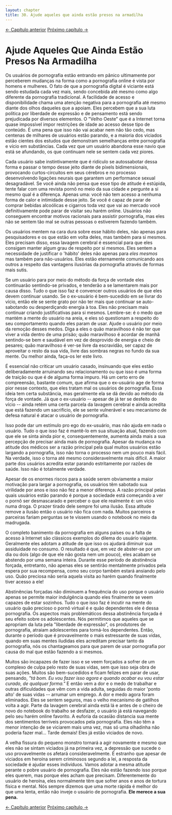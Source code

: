 ```yaml
---
layout: chapter
title: 30. Ajude aqueles que ainda estão presos na armadilha 
---
```


<div class="pagination-selector">
<a href="29-retorno.html" class="chapter-btn">&larr; Capítulo anterior</a>
<a href="31-conselhos-a-nao-usuarios.html" class="chapter-btn">Próximo capítulo &#8594;</a>
</div>


# Ajude Aqueles Que Ainda Estão Presos Na Armadilha

Os usuários de pornografia estão entrando em pânico ultimamente por perceberem mudanças na forma como a pornografia online é vista por homens e mulheres. O fato de que a pornografia digital é viciante está sendo estudada cada vez mais, sendo concebida até mesmo como algo diferente da pornografia tradicional. A facilidade de acesso e disponibilidade chama uma atenção negativa para a pornografia até mesmo diante dos olhos daqueles que a apoiam. Eles percebem que a sua luta política por liberdade de expressão e de pensamento está sendo prejudicada por diversos elementos. O "Velho Oeste" que é a Internet torna quase impossível impor restrições de idade ao acesso desse tipo de conteúdo. É uma pena que isso não vai acabar nem não tão cedo, mas centenas de milhares de usuários estão parando, e a maioria dos viciados estão cientes dos estudos que demonstram semelhanças entre pornografia e vício em substâncias. Cada vez que um usuário abandona esse navio que está se afundando, os que continuam nele se sentem cada vez piores.

Cada usuário sabe instintivamente que é ridículo se autossabotar dessa forma e passar o tempo desse jeito diante de píxels bidimensionais, provocando curtos-circuitos em seus cérebros e no processo desenvolvendo ligações neurais que garantem um performance sexual desagradável. Se você ainda não pensa que esse tipo de atitude é estúpida, tente falar com uma revista pornô no meio da sua cidade e pergunte a si mesmo qual é a diferença. Apenas uma: você não tem acesso a nenhuma forma de calor e intimidade desse jeito. Se você é capaz de parar de comprar bebidas alcoólicas e cigarros toda vez que vai ao mercado você definitivamente pode parar de visitar seu harém online. Usuários não conseguem encontrar motivos racionais para assistir pornografia, mas eles não se sentem tão mal se outras pessoas o estiverem fazendo também.

Os usuários mentem na cara dura sobre esse hábito deles, não apenas para pesquisadores e os que estão em volta deles, mas também para si mesmos. Eles precisam disso, essa lavagem cerebral é essencial para que eles consigam manter algum grau de respeito por si mesmos. Eles sentem a necessidade de justificar o 'hábito' deles não apenas para *eles mesmos* mas também para não-usuários. Eles estão eternamente comunicando aos outros a respeito das vantagens ilusórias da pornografia através de formas mais sutis.

Se um usuário para por meio do método da força de vontade eles continuarão sentindo-se privados, e tenderão a se lamentarem mais por causa disso. Tudo o que isso faz é convencer outros usuários de que eles devem continuar usando. Se o ex-usuário é bem-sucedido em se livrar do vício, então ele se sente grato por não ter mais que continuar se auto-sabotando ou desperdiçando energia à toa. Eles não precisam mais continuar criando justificativas para si mesmos. Lembre-se: é o medo que mantém a mente do usuário na areia, e eles só questionam a respeito do seu comportamento quando eles param de usar. Ajude o usuário por meio da remoção desses medos. Diga a eles o quão maravilhoso é não ter que viver a vida dentro de uma prisão; quão maravilhoso é acordar de manhã sentindo-se bem e saudável em vez de desprovido de energia e cheio de pesares; quão maravilhoso é ver-se livre da escravidão, ser capaz de aproveitar o resto da sua vida, livre das sombras negras no fundo da sua mente. Ou melhor ainda, faça-os ler este livro.

É essencial não criticar um usuário casado, insinuando que eles estão deliberadamente arruinando seu relacionamento ou que isso é uma forma de traição ou que é de alguma forma impuro. Há um certo erro de compreensão, bastante comum, que afirma que o ex-usuário age de forma pior nesse contexto, que eles tratam mal os usuários de pornografia. Essa ideia tem certa substância, mas geralmente ela se dá devido ao método da força de vontade. Já que o ex-usuário -- apesar de já ter se desfeito do vício -- ainda retém uma certa parcela da lavagem cerebral e ainda acredita que está fazendo um sacrifício, ele se sente vulnerável e seu mecanismo de defesa natural é atacar o usuário de pornografia.

Isso pode dar um estímulo pro ego do ex-usuário, mas não ajuda em nada o usuário. Tudo o que isso faz é mantê-lo em sua situação atual, fazendo com que ele se sinta ainda pior e, consequentemente, aumenta ainda mais a sua percepção de precisar ainda mais de pornografia. Apesar da mudança na atitude dos médicos ser a razão principal pela qual muitos usuários estão largando a pornografia, isso não torna o processo nem um pouco mais fácil. Na verdade, isso o torna até mesmo consideravelmente mais difícil. A maior parte dos usuários acredita estar parando estritamente por razões de saúde. Isso não é totalmente verdade.

Apesar de os enormes riscos para a saúde serem obviamente a maior motivação para largar a pornografia, os usuários têm sabotado sua virilidade por anos e isso não fez a menor diferença. A razão principal pelas quais usuários estão parando é porque a sociedade está começando a ver o pornô ser desmascarado e perceber o que ele realmente é: um vício numa droga. O prazer tirado dele sempre foi uma ilusão. Essa atitude remove a ilusão então o usuário não fica com nada. Muitos parceiros e parceiras fariam perguntas se te vissem usando o notebook no meio da madrugada.

O completo banimento da pornografia em alguns países ou a falta de acesso à Internet são clássicos exemplos do dilema do usuário viajante. Geralmente eles adotam a atitude de que isso os ajudará diminuir sua assiduidade no consumo. O resultado é que, em vez de abster-se por um dia ou dois (algo de que ele não gosta nem um pouco), eles acabam se abstendo por uma semana inteira. Durante esse período de abstinência forçada, entretanto, não apenas eles se sentirão mentalmente privados pela espera por sua recompensa, como seu corpo também estará ansiando pelo uso. Quão preciosa não seria aquela visita ao harém quando finalmente tiver acesso a ele!

Abstinências forçadas não diminuem a frequência do uso porque o usuário apenas se permite maior indulgência quando eles finalmente se veem capazes de estar sozinhos. Tudo o que isso faz é incutir na mente do usuário quão precioso o pornô virtual é e quão dependentes ele é dessa pornografia. Os aspectos mais problemáticos dessa abstinência forçada é seu efeito sobre os adolescentes. Nós permitimos que aqueles que se apropriam da luta pela "liberdade de expressão", os produtores de pornografia, atraiam adolescentes para torná-los dependentes. Então, durante o período que é provavelmente o mais estressante de suas vidas, quando em suas mentes iludidas eles acreditam precisar tanto da pornografia, nós os chantageamos para que parem de usar pornografia por causa do mal que estão fazendo a si mesmos.

Muitos são incapazes de fazer isso e se veem forçados a sofrer de um complexo de culpa pelo resto de suas vidas, sem que isso seja obra de suas ações. Muitos são bem-sucedidos e ficam felizes em parar de usar, pensando, *"tá bom. Eu vou fazer isso agora e quando acabar eu vou estar curado, de qualquer forma."* E então vem a dor e o medo de trabalhar e outras dificuldades que vêm com a vida adulta, seguidas do maior 'ponto alto' de suas vidas -- arrumar um emprego. A dor e medo agora foram eliminados. Eles se sentem seguros, mas o velho mecanismo de gatilhos volta a agir. Parte da lavagem cerebral ainda está lá e antes de o cheiro de novo do notebook do trabalho se desfazer, o usuário já está navegando pelo seu harém online favorito. A euforia da ocasião distancia sua mente dos sentimentos terríveis provocados pela pornografia. Eles não têm a menor intenção de se viciarem mais uma vez, mas só uma olhadinha não poderia fazer mal... Tarde demais! Eles já estão viciados de novo.

A velha fissura do pequeno monstro tornará a agir novamente e mesmo que eles não se sintam viciados já na primeira vez, a depressão que sucede o uso provavelmente os afetará consideravelmente. É estranho que apesar de viciados em heroína serem criminosos segundo a lei, a resposta da sociedade é ajudar esses indivíduos. Vamos adotar a mesma atitude perante o pobre usuário de pornografia. Eles não estão fazendo isso porque eles querem, mas porque eles acham que precisam. Diferentemente do usuário de heroína, eles normalmente têm que sofrer anos e anos de tortura física e mental. Nós sempre dizemos que uma morte rápida é melhor do que uma lenta, então não inveje o usuário de pornografia. **Ele merece a sua pena.**

<div class="pagination-selector">
<a href="29-retorno.html" class="chapter-btn">&larr; Capítulo anterior</a>
<a href="31-conselhos-a-nao-usuarios.html" class="chapter-btn">Próximo capítulo &#8594;</a>
</div>


